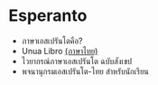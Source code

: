 # Esperanto
- ภาษาเอสเปรันโตคือ?
- Unua Libro [(ภาษาไทย)](./unualibro)
- ไวยากรณ์ภาษาเอสเปรันโต ฉบับสังเขป
- พจนานุกรมเอสเปรันโต-ไทย สำหรับนักเรียน
